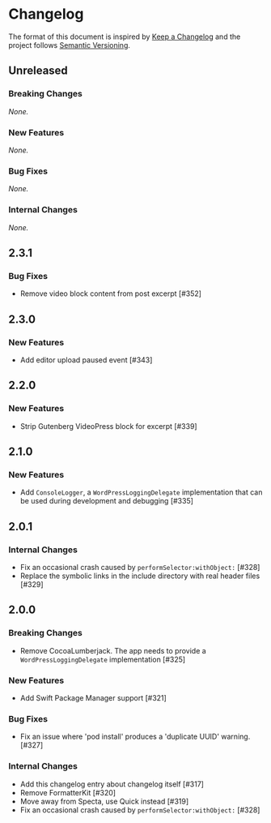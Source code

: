 # Changelog

The format of this document is inspired by [Keep a Changelog](https://keepachangelog.com/en/1.0.0/) and the project follows [Semantic Versioning](https://semver.org/spec/v2.0.0.html).

<!-- This is a comment, you won't see it when GitHub renders the Markdown file.

When releasing a new version:

1. Remove any empty section (those with `_None._`)
2. Update the `## Unreleased` header to `## <version_number>`
3. Add a new "Unreleased" section for the next iteration, by copy/pasting the following template:

## Unreleased

### Breaking Changes

_None._

### New Features

_None._

### Bug Fixes

_None._

### Internal Changes

_None._

-->

## Unreleased

### Breaking Changes

_None._

### New Features

_None._

### Bug Fixes

_None._

### Internal Changes

_None._

## 2.3.1

### Bug Fixes

- Remove video block content from post excerpt [#352]

## 2.3.0

### New Features

- Add editor upload paused event [#343]

## 2.2.0

### New Features

- Strip Gutenberg VideoPress block for excerpt [#339]

## 2.1.0

### New Features

- Add `ConsoleLogger`, a `WordPressLoggingDelegate` implementation that can be used during development and debugging [#335]

## 2.0.1

### Internal Changes

- Fix an occasional crash caused by `performSelector:withObject:` [#328]
- Replace the symbolic links in the include directory with real header files [#329]

## 2.0.0

### Breaking Changes

- Remove CocoaLumberjack. The app needs to provide a `WordPressLoggingDelegate` implementation [#325]

### New Features

- Add Swift Package Manager support [#321]

### Bug Fixes

- Fix an issue where 'pod install' produces a 'duplicate UUID' warning. [#327]

### Internal Changes

- Add this changelog entry about changelog itself [#317]
- Remove FormatterKit [#320]
- Move away from Specta, use Quick instead [#319]
- Fix an occasional crash caused by `performSelector:withObject:` [#328]
